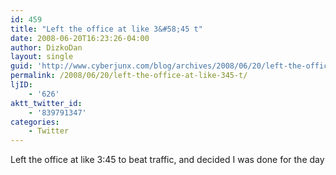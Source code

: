 ```yaml
---
id: 459
title: "Left the office at like 3&#58;45 t"
date: 2008-06-20T16:23:26-04:00
author: DizkoDan
layout: single
guid: 'http://www.cyberjunx.com/blog/archives/2008/06/20/left-the-office-at-like-345-t/'
permalink: /2008/06/20/left-the-office-at-like-345-t/
ljID:
    - '626'
aktt_twitter_id:
    - '839791347'
categories:
    - Twitter
---
```


Left the office at like 3:45 to beat traffic, and decided I was done for the day